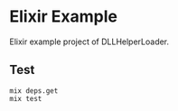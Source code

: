 # Elixir Example

Elixir example project of DLLHelperLoader.

## Test
```shell
mix deps.get
mix test
```
